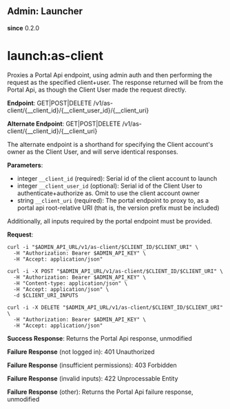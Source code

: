 Admin: Launcher
---------------

**since** 0.2.0

launch:as-client
================

Proxies a Portal Api endpoint, using admin auth and then performing the request as the specified client+user. The response returned will be from the Portal Api, as though the Client User made the request directly.

**Endpoint**: GET|POST|DELETE /v1/as-client/{__client_id}/{__client_user_id}/{__client_uri}

**Alternate Endpoint**: GET|POST|DELETE /v1/as-client/{__client_id}/{__client_uri}

The alternate endpoint is a shorthand for specifying the Client account's owner as the Client User, and will serve identical responses.

**Parameters**:
- integer `__client_id` (required): Serial id of the client account to launch
- integer `__client_user_id` (optional): Serial id of the Client User to authenticate+authorize as. Omit to use the client account owner
- string `__client_uri` (required): The portal endpoint to proxy to, as a portal api root-relative URI (that is, the version prefix must be included)

Additionally, all inputs required by the portal endpoint must be provided.

**Request**:
```
curl -i "$ADMIN_API_URL/v1/as-client/$CLIENT_ID/$CLIENT_URI" \
  -H "Authorization: Bearer $ADMIN_API_KEY" \
  -H "Accept: application/json"
```
```
curl -i -X POST "$ADMIN_API_URL/v1/as-client/$CLIENT_ID/$CLIENT_URI" \
  -H "Authorization: Bearer $ADMIN_API_KEY" \
  -H "Content-type: application/json" \
  -H "Accept: application/json" \
  -d $CLIENT_URI_INPUTS
```
```
curl -i -X DELETE "$ADMIN_API_URL/v1/as-client/$CLIENT_ID/$CLIENT_URI" \
  -H "Authorization: Bearer $ADMIN_API_KEY" \
  -H "Accept: application/json"
```

**Success Response**: Returns the Portal Api response, unmodified

**Failure Response** (not logged in): 401 Unauthorized

**Failure Response** (insufficient permissions): 403 Forbidden

**Failure Response** (invalid inputs): 422 Unprocessable Entity

**Failure Response** (other): Returns the Portal Api failure response, unmodified
